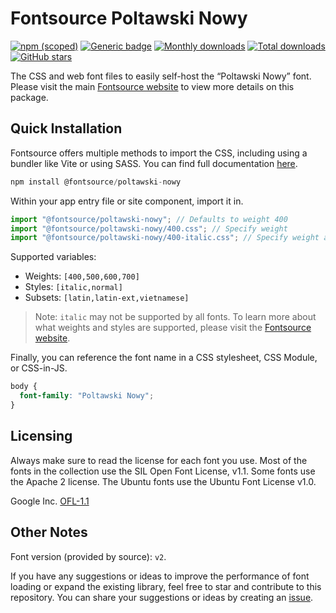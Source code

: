 # Fontsource Poltawski Nowy

[![npm (scoped)](https://img.shields.io/npm/v/@fontsource/poltawski-nowy?color=brightgreen)](https://www.npmjs.com/package/@fontsource/poltawski-nowy) [![Generic badge](https://img.shields.io/badge/fontsource-passing-brightgreen)](https://github.com/fontsource/fontsource) [![Monthly downloads](https://badgen.net/npm/dm/@fontsource/poltawski-nowy)](https://github.com/fontsource/fontsource) [![Total downloads](https://badgen.net/npm/dt/@fontsource/poltawski-nowy)](https://github.com/fontsource/fontsource) [![GitHub stars](https://img.shields.io/github/stars/fontsource/fontsource.svg?style=social&label=Star)](https://github.com/fontsource/fontsource/stargazers)

The CSS and web font files to easily self-host the “Poltawski Nowy” font. Please visit the main [Fontsource website](https://fontsource.org/fonts/poltawski-nowy) to view more details on this package.

## Quick Installation

Fontsource offers multiple methods to import the CSS, including using a bundler like Vite or using SASS. You can find full documentation [here](https://fontsource.org/docs/getting-started/introduction).

```javascript
npm install @fontsource/poltawski-nowy
```

Within your app entry file or site component, import it in.

```javascript
import "@fontsource/poltawski-nowy"; // Defaults to weight 400
import "@fontsource/poltawski-nowy/400.css"; // Specify weight
import "@fontsource/poltawski-nowy/400-italic.css"; // Specify weight and style
```

Supported variables:
- Weights: `[400,500,600,700]`
- Styles: `[italic,normal]`
- Subsets: `[latin,latin-ext,vietnamese]`

> Note: `italic` may not be supported by all fonts. To learn more about what weights and styles are supported, please visit the [Fontsource website](https://fontsource.org/fonts/poltawski-nowy).

Finally, you can reference the font name in a CSS stylesheet, CSS Module, or CSS-in-JS.

```css
body {
  font-family: "Poltawski Nowy";
}
```

## Licensing
Always make sure to read the license for each font you use. Most of the fonts in the collection use the SIL Open Font License, v1.1. Some fonts use the Apache 2 license. The Ubuntu fonts use the Ubuntu Font License v1.0.

Google Inc.
[OFL-1.1](http://scripts.sil.org/OFL)

## Other Notes
Font version (provided by source): `v2`.

If you have any suggestions or ideas to improve the performance of font loading or expand the existing library, feel free to star and contribute to this repository. You can share your suggestions or ideas by creating an [issue](https://github.com/fontsource/fontsource/issues).